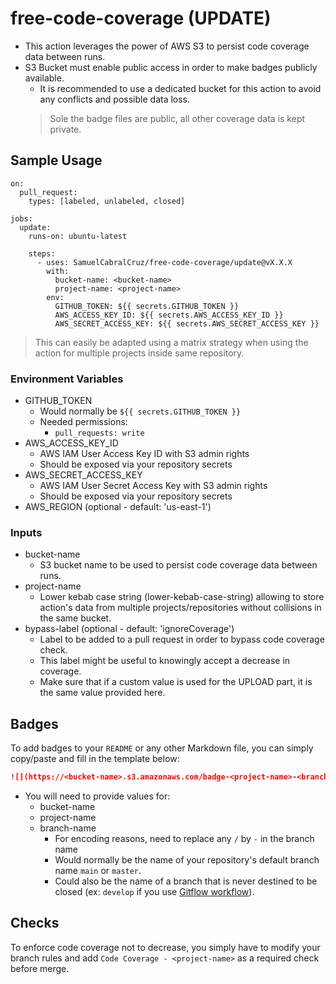 # free-code-coverage (UPDATE)

- This action leverages the power of AWS S3 to persist code coverage data between runs.
- S3 Bucket must enable public access in order to make badges publicly available.
  - It is recommended to use a dedicated bucket for this action to avoid any conflicts and possible data loss.
  > Sole the badge files are public, all other coverage data is kept private.

## Sample Usage

```
on:
  pull_request:
    types: [labeled, unlabeled, closed]

jobs:
  update:
    runs-on: ubuntu-latest

    steps:
      - uses: SamuelCabralCruz/free-code-coverage/update@vX.X.X
        with:
          bucket-name: <bucket-name> 
          project-name: <project-name>
        env:
          GITHUB_TOKEN: ${{ secrets.GITHUB_TOKEN }}
          AWS_ACCESS_KEY_ID: ${{ secrets.AWS_ACCESS_KEY_ID }}
          AWS_SECRET_ACCESS_KEY: ${{ secrets.AWS_SECRET_ACCESS_KEY }}
```
> This can easily be adapted using a matrix strategy when using the action for multiple projects inside same repository.

### Environment Variables

- GITHUB_TOKEN
  - Would normally be `${{ secrets.GITHUB_TOKEN }}`
  - Needed permissions:
    - `pull_requests: write`
- AWS_ACCESS_KEY_ID
  - AWS IAM User Access Key ID with S3 admin rights
  - Should be exposed via your repository secrets
- AWS_SECRET_ACCESS_KEY
  - AWS IAM User Secret Access Key with S3 admin rights
  - Should be exposed via your repository secrets
- AWS_REGION (optional - default: 'us-east-1')

### Inputs

- bucket-name
  - S3 bucket name to be used to persist code coverage data between runs.
- project-name
  - Lower kebab case string (lower-kebab-case-string) allowing to store action's data from multiple
    projects/repositories without collisions in the same bucket.
- bypass-label (optional - default: 'ignoreCoverage')
  - Label to be added to a pull request in order to bypass code coverage check.
  - This label might be useful to knowingly accept a decrease in coverage.
  - Make sure that if a custom value is used for the UPLOAD part, it is the same value provided here.

## Badges

To add badges to your `README` or any other Markdown file, you can simply copy/paste and fill in the template below:
  ```md
  ![](https://<bucket-name>.s3.amazonaws.com/badge-<project-name>-<branch-name>.svg)
  ```
  - You will need to provide values for:
    - bucket-name
    - project-name
    - branch-name
      - For encoding reasons, need to replace any `/` by `-` in the branch name
      - Would normally be the name of your repository's default branch name `main` or `master`.
      - Could also be the name of a branch that is never destined to be closed (ex: `develop` if you use 
        [Gitflow workflow](https://www.atlassian.com/git/tutorials/comparing-workflows/gitflow-workflow)).

## Checks

To enforce code coverage not to decrease, you simply have to modify your branch rules and add 
`Code Coverage - <project-name>` as a required check before merge.
